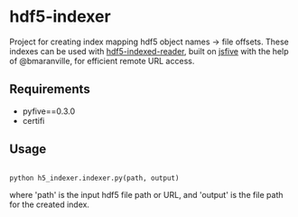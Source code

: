 # hdf5-indexer

Project for creating index mapping hdf5 object names -> file offsets.  These indexes can be used with
[hdf5-indexed-reader](https://github.com/jrobinso/hdf5-indexed-reader), built on [jsfive](https://github.com/usnistgov/jsfive) with the help of @bmaranville, for efficient remote URL access.

## Requirements

* pyfive==0.3.0
* certifi

## Usage

```python

python h5_indexer.indexer.py(path, output)

```

where 'path' is  the input hdf5 file path or URL, and 'output' is the file path for the created index.



